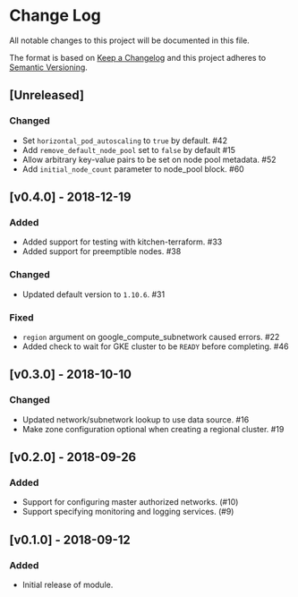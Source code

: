 # Change Log

All notable changes to this project will be documented in this file.

The format is based on [Keep a Changelog](http://keepachangelog.com/) and this
project adheres to [Semantic Versioning](http://semver.org/).

## [Unreleased]
### Changed
* Set `horizontal_pod_autoscaling` to `true` by default. #42
* Add `remove_default_node_pool` set to `false` by default #15
* Allow arbitrary key-value pairs to be set on node pool metadata. #52
* Add `initial_node_count` parameter to node_pool block. #60 

## [v0.4.0] - 2018-12-19
### Added
* Added support for testing with kitchen-terraform. #33
* Added support for preemptible nodes. #38

### Changed
* Updated default version to `1.10.6`. #31

### Fixed
* `region` argument on google_compute_subnetwork caused errors. #22
* Added check to wait for GKE cluster to be `READY` before completing. #46

## [v0.3.0] - 2018-10-10
### Changed
* Updated network/subnetwork lookup to use data source. #16
* Make zone configuration optional when creating a regional cluster. #19

## [v0.2.0] - 2018-09-26

### Added

* Support for configuring master authorized networks. (#10)
* Support specifying monitoring and logging services. (#9)

## [v0.1.0] - 2018-09-12

### Added

* Initial release of module.
